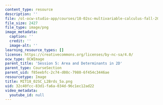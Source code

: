 ```yaml
---
content_type: resource
description: ''
file: /ol-ocw-studio-app/courses/18-02sc-multivariable-calculus-fall-2010/32c40fcc83d1fa6a034d96c1ec12ad22_MIT18_02SC_L2Brds_5a.png
file_size: 2427
file_type: image/png
image_metadata:
  caption: ''
  credit: ''
  image-alt: ''
learning_resource_types: []
license: https://creativecommons.org/licenses/by-nc-sa/4.0/
ocw_type: OCWImage
parent_title: 'Session 5: Area and Determinants in 2D'
parent_type: CourseSection
parent_uid: f85eebfc-2c74-d08c-7980-6f454c3446ae
resourcetype: Image
title: MIT18_02SC_L2Brds_5a.png
uid: 32c40fcc-83d1-fa6a-034d-96c1ec12ad22
video_metadata:
  youtube_id: null
---
```

